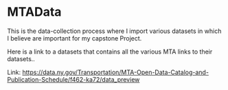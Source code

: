 # MTAData
This is the data-collection process where I import various datasets in which I believe are important for my capstone Project.

Here is a link to a datasets that contains all the various MTA links to their datasets..

Link: https://data.ny.gov/Transportation/MTA-Open-Data-Catalog-and-Publication-Schedule/f462-ka72/data_preview



